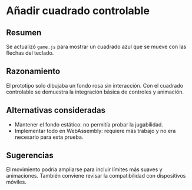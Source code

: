 # Añadir cuadrado controlable

## Resumen
Se actualizó `game.js` para mostrar un cuadrado azul que se mueve con las flechas del teclado.

## Razonamiento
El prototipo solo dibujaba un fondo rosa sin interacción. Con el cuadrado controlable se demuestra la integración básica de controles y animación.

## Alternativas consideradas
- Mantener el fondo estático: no permitía probar la jugabilidad.
- Implementar todo en WebAssembly: requiere más trabajo y no era necesario para esta prueba.

## Sugerencias
El movimiento podría ampliarse para incluir límites más suaves y animaciones. También conviene revisar la compatibilidad con dispositivos móviles.


